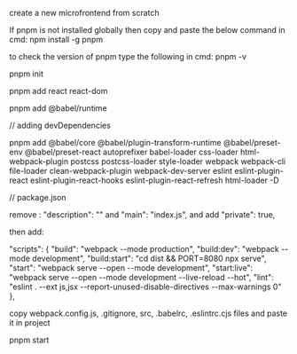 create a new microfrontend from scratch

If pnpm is not installed globally then copy and paste the below command in cmd: npm install -g pnpm

to check the version of pnpm type the following in cmd: pnpm -v

pnpm init

pnpm add react react-dom

pnpm add @babel/runtime

// adding devDependencies

pnpm add @babel/core @babel/plugin-transform-runtime @babel/preset-env @babel/preset-react autoprefixer babel-loader css-loader html-webpack-plugin postcss postcss-loader style-loader webpack webpack-cli file-loader clean-webpack-plugin webpack-dev-server eslint eslint-plugin-react eslint-plugin-react-hooks eslint-plugin-react-refresh html-loader -D

// package.json

remove : "description": "" and "main": "index.js", and add "private": true,

then add:

"scripts": {
"build": "webpack --mode production",
"build:dev": "webpack --mode development",
"build:start": "cd dist && PORT=8080 npx serve",
"start": "webpack serve --open --mode development",
"start:live": "webpack serve --open --mode development --live-reload --hot",
"lint": "eslint . --ext js,jsx --report-unused-disable-directives --max-warnings 0"
},

copy webpack.config.js, .gitignore, src, .babelrc, .eslintrc.cjs files and paste it in project

pnpm start
